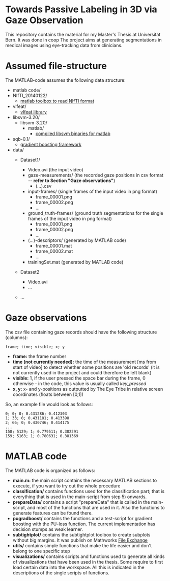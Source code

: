 # Towards Passive Labeling in 3D via Gaze Observation
This repository contains the material for my Master's Thesis at Universität Bern. It was done in coop The project aims at generating segmentations in medical images using eye-tracking data from clinicians.

# Assumed file-structure
The MATLAB-code assumes the following data structure:

- matlab code/ 
- NIfTI_20140122/
  - [matlab toolbox to read NIfTI format](http://ch.mathworks.com/matlabcentral/fileexchange/8797-tools-for-nifti-and-analyze-image)
- vlfeat/
  - [vlfeat library](http://www.vlfeat.org/)
- libsvm-3.20/
  - libsvm-3.20/
    - matlab/
      - [compiled libsvm binaries for matlab](https://www.csie.ntu.edu.tw/~cjlin/libsvm/)
- sqb-0.1/
  - [gradient boosting framework](https://sites.google.com/site/carlosbecker/resources/gradient-boosting-boosted-trees)
- data/
  - Dataset1/
    - Video.avi (the input video)
    - gaze-measurements/ (the recorded gaze positions in csv format -- **refer to Section "Gaze observations"**)
      - (...).csv
    - input-frames/ (single frames of the input video in png format)
      - frame_00001.png
      - frame_00002.png
      - ...
    - ground_truth-frames/ (ground truth segmentations for the single frames of the input video in png format)
      - frame_00001.png
      - frame_00002.png
      - ...
    - (...)-descriptors/ (generated by MATLAB code)
      - frame_00001.mat
      - frame_00002.mat
      - ...
    - trainingSet.mat (generated by MATLAB code)

  - Dataset2
    - Video.avi
    - ...
  - ...

# Gaze observations #
The csv file containing gaze records should have the following structure (columns):

    frame; time; visible; x; y

- **frame:** the frame number
- **time (not currently needed):** the time of the measurement [ms from start of video] to detect whether some positions are 'old records' (it is not currently used in the project and could therefore be left blank)
- **visible:** 1, if the user pressed the space bar during the frame, 0 otherwise - in the code, this value is usually called *key_pressed*
- **x, y:** x- and y-positions as outputted by The Eye Tribe in relative screen coordinates (floats between [0,1])

So, an example file would look as follows:

    0; 0; 0; 0.431286; 0.412303
    1; 33; 0; 0.431181; 0.413398
    2; 66; 0; 0.430746; 0.414175
    ...
    158; 5129; 1; 0.779511; 0.382291
    159; 5163; 1; 0.780631; 0.381369

# MATLAB code #
The MATLAB code is organized as follows:

- **main.m:** the main script contains the necessary MATLAB sections to execute, if you want to try out the whole procedure
- **classification/** contains functions used for the classification part; that is everything that is used in the main-script from step 5) onwards.
- **prepareData/** contains a script "prepareData" that is called in the main-script, and most of the functions that are used in it. Also the functions to generate features can be found there.
- **pugradboost/** contains the functions and a test-script for gradient boosting with the PU-loss function. The current implementation has decision stumps as weak learner.
- **subtightplot/** contains the subtightplot toolbox to create subplots without big margins. It was publish on Mathworks [File Exchange](http://www.mathworks.com/matlabcentral/fileexchange/39664-subtightplot)
- **utils/** contains simple functions that make the life easier and don't belong to one specific step
- **visualizations/** contains scripts and functions used to generate all kinds of visualizations that have been used in the thesis. Some require to first load certain data into the workspace. All this is indicated in the descriptions of the single scripts of functions.
